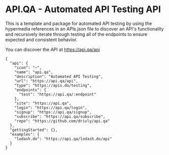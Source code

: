 # API.QA - Automated API Testing API

This is a template and package for automated API testing by using the hypermedia references in an APIs.json file to discover an API's functionality and recursively iterate through testing all of the endpoints to ensure expected and consistent behavior.

You can discover the API at <https://api.qa/api>
```
{
  "api": {
    "icon": "⚡️",
    "name": "api.qa",
    "description": "Automated API Testing",
    "url": "https://api.qa/api",
    "type": "https://apis.do/testing",
    "endpoints": {
      "test": "https://api.qa/:endpoint"
    },
    "site": "https://api.qa",
    "login": "https://api.qa/login",
    "signup": "https://api.qa/signup",
    "subscribe": "https://api.qa/subscribe",
    "repo": "https://github.com/drivly/api.qa"
  },
  "gettingStarted": {},
  "examples": {
    "lodash.do": "https://api.qa/lodash.do/api"
  }
}
```
